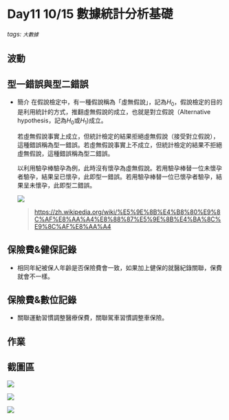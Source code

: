 # Day11 10/15  數據統計分析基礎
###### tags: `大數據` 


## 波動


## 型一錯誤與型二錯誤
* 簡介
    在假說檢定中，有一種假說稱為「虛無假說」，記為$H_0$，假說檢定的目的是利用統計的方式，推翻虛無假說的成立，也就是對立假說（Alternative hypothesis，記為$H_0$或$H_1$)成立。

    若虛無假說事實上成立，但統計檢定的結果拒絕虛無假說（接受對立假說），這種錯誤稱為型一錯誤。若虛無假說事實上不成立，但統計檢定的結果不拒絕虛無假說，這種錯誤稱為型二錯誤。

    以利用驗孕棒驗孕為例，此時沒有懷孕為虛無假說。若用驗孕棒替一位未懷孕者驗孕，結果呈已懷孕，此即型一錯誤。若用驗孕棒替一位已懷孕者驗孕，結果呈未懷孕，此即型二錯誤。
    
    ![](https://i.imgur.com/FccYqgI.png)

    > https://zh.wikipedia.org/wiki/%E5%9E%8B%E4%B8%80%E9%8C%AF%E8%AA%A4%E8%88%87%E5%9E%8B%E4%BA%8C%E9%8C%AF%E8%AA%A4

## 保險費&健保記錄
* 相同年紀被保人年齡是否保險費會一致，如果加上健保的就醫紀錄關聯，保費就會不一樣。
## 保險費&數位記錄
* 關聯運動習慣調整醫療保費，關聯駕車習慣調整車保險。
## 作業

## 截圖區
![](https://i.imgur.com/NR6p6yU.png)

![](https://i.imgur.com/HLRwgQk.png)

![](https://i.imgur.com/NePytU1.png)


